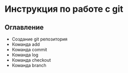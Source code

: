 # Инструкция по работе с git 
## Оглавление
* Создание git репозитория
* Команда add
* Команда commit
* Команда log
* Команда checkout
* Команда branch

